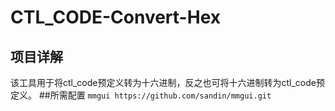 # CTL_CODE-Convert-Hex
## 项目详解
该工具用于将ctl_code预定义转为十六进制，反之也可将十六进制转为ctl_code预定义。
##所需配置
`mmgui https://github.com/sandin/mmgui.git`
